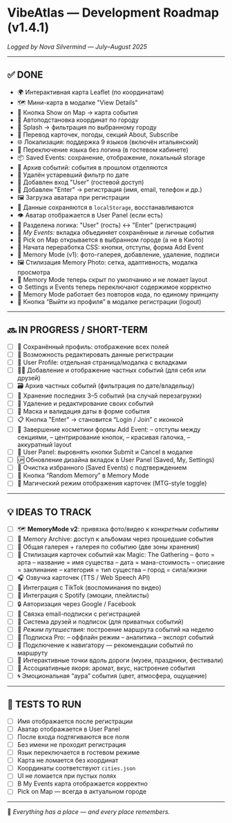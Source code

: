 # VibeAtlas — Development Roadmap (v1.4.1)
*Logged by Nova Silvermind — July–August 2025*

---

## ✅ DONE

- 🌍 Интерактивная карта Leaflet (по координатам)
- 🗺️ Мини-карта в модалке "View Details"
- 📍 Кнопка Show on Map → карта события
- 🧠 Автоподстановка координат по городу
- 🎯 Splash → фильтрация по выбранному городу
- 📄 Перевод карточек, погоды, секций About, Subscribe
- 🌐 Локализация: поддержка 9 языков (включён итальянский)
- 🔁 Переключение языка без логина (в гостевом кабинете)
- 📦 Saved Events: сохранение, отображение, локальный storage
- 🧊 Архив событий: события в прошлом отделяются
- 🧼 Удалён устаревший фильтр по дате
- 👤 Добавлен вход "User" (гостевой доступ)
- 🔐 Добавлен "Enter" → регистрация (имя, email, телефон и др.)
- 🖼️ Загрузка аватара при регистрации
- 💾 Данные сохраняются в `localStorage`, восстанавливаются
- 👁️ Аватар отображается в User Panel (если есть)
- 🧾 Разделена логика: "User" (гость) ↔ "Enter" (регистрация)
- 🧍 *My Events:* вкладка объединяет сохранённые и личные события
- 📍 Pick on Map открывается в выбранном городе (а не в Киото)
- 🎨 Начата переработка CSS: кнопки, отступы, форма Add Event
- 🧠 Memory Mode (v1): фото-галерея, добавление, удаление, подписи
- 🖼️ Стилизация Memory Photo: сетка, адаптивность, модалка просмотра
- 🧠 Memory Mode теперь скрыт по умолчанию и не ломает layout
- ⚙️ Settings и Events теперь переключают содержимое корректно
- 🧠 Memory Mode работает без повторов кода, по единому принципу
- 🚪 Кнопка “Выйти из профиля” в модалке регистрации (logout)

---

## 🔜 IN PROGRESS / SHORT-TERM

- [ ] 🧩 Сохранённый профиль: отображение всех полей
- [ ] 🔄 Возможность редактировать данные регистрации
- [ ] 🧭 User Profile: отдельная страница/модалка с вкладками
- [ ] 🧑‍💻 Добавление и отображение частных событий (для себя или друзей)
- [ ] 🗃️ Архив частных событий (фильтрация по дате/владельцу)
- [ ] 💾 Хранение последних 3–5 событий (на случай перезагрузки)
- [ ] 🧠 Удаление и редактирование своих событий
- [ ] 🧼 Маска и валидация даты в форме события
- [ ] 📋 Кнопка "Enter" → становится “Login / Join” с иконкой
- [ ] 🎨 Завершение косметики формы Add Event:
      – отступы между секциями,
      – центрирование кнопок,
      – красивая галочка,
      – аккуратный layout
- [ ] 🧭 User Panel: выровнять кнопки Submit и Cancel в модалке
- [ ] 🆙 Обновление дизайна вкладок в User Panel (Saved, My, Settings)
- [ ] 🧹 Очистка избранного (Saved Events) с подтверждением
- [ ] 🧠 Кнопка “Random Memory” в Memory Mode
- [ ] 🎨 Магический режим отображения карточек (MTG-style toggle)

---

## 💡 IDEAS TO TRACK

- [ ] 🗺️ **MemoryMode v2**: привязка фото/видео к *конкретным событиям*
- [ ] 🧠 Memory Archive: доступ к альбомам через прошедшие события
- [ ] 🧠 Общая галерея + галерея по событию (две зоны хранения)
- [ ] 🎴 Стилизация карточек событий как Magic: The Gathering
      – фото = арта
      – название = имя существа
      – дата = мана-стоимость
      – описание = заклинание
      – категория = тип существа
      – город = сила/жизни
- [ ] 🎧 Озвучка карточек (TTS / Web Speech API)
- [ ] 📲 Интеграция с TikTok (воспоминания по видео)
- [ ] 🎵 Интеграция с Spotify (эмоции, плейлисты)
- [ ] 🔒 Авторизация через Google / Facebook
- [ ] 📨 Связка email-подписки с регистрацией
- [ ] 🤝 Система друзей и подписок (для приватных событий)
- [ ] 🧳 *Режим путешествия:* построение маршрута событий на неделю
- [ ] 💎 Подписка Pro:
      – оффлайн режим
      – аналитика
      – экспорт событий
- [ ] 🧠 Подключение к навигатору — рекомендации событий по маршруту
- [ ] 🚗 Интерактивные точки вдоль дороги (музеи, праздники, фестивали)
- [ ] 🌈 Ассоциативные якоря: аромат, вкус, настроение события
- [ ] 🌀 Эмоциональная “аура” события (цвет, атмосфера, ощущение)

---

## 🧪 TESTS TO RUN

- [ ] Имя отображается после регистрации
- [ ] Аватар отображается в User Panel
- [ ] После входа подтягиваются все поля
- [ ] Без имени не проходит регистрация
- [ ] Язык переключается в гостевом режиме
- [ ] Карта не ломается без координат
- [ ] Координаты соответствуют `cities.json`
- [ ] UI не ломается при пустых полях
- [ ] В My Events карта отображается корректно
- [ ] Pick on Map — всегда в актуальном городе

---

🧠 *Everything has a place — and every place remembers.*
